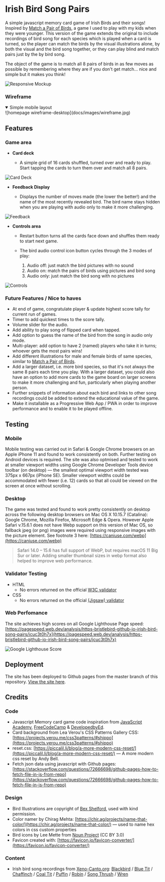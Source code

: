 # Irish Bird Song Pairs

A simple javascript memory card game of Irish Birds and their songs! Inspired by [Match a Pair of Birds](https://www.laurenceking.com/products/match-a-pair-of-birds), a game I used to play with my kids when they were younger. This version of the game extends  the original to include recordings of bird song for each species which is played when a card is turned, so the player can match the birds by the visual illustrations alone, by both the visual and the bird song together, or they can play blind and match pairs just by the by bird song.

The object of the game is to match all 8 pairs of birds in as few moves as possible by remembering where they are if you don't get match... nice and simple but it makes you think!

![Responsive Mockup](docs/images/responsive.jpg)

### Wireframe  
<details open>
<summary>Simple mobile layout</summary>  
![homepage wireframe-desktop](docs/images/wireframe.jpg)
</details> 


## Features 

### Game area

- __Card deck__

  - A simple grid of 16 cards shuffled, turned over and ready to play. Start tapping the cards to turn them over and match all 8 pairs.

![Card Deck](docs/images/deck.jpg)

- __Feedback Display__ 

  - Displays the number of moves made (the lower the better!) and the name of the most recently revealed bird. The bird name stays hidden when you are playing with audio only to make it more challenging. 

![Feedback](docs/images/feedback.jpg)

- __Controls area__ 

  - Restart button turns all the cards face down and shuffles them  ready to start next game.
  - The bird audio control icon button cycles through the 3 modes of play:
 
	1. Audio off: just match the bird pictures with no sound
	2. Audio on: match the pairs of birds using pictures and bird song
	3. Audio only: just match the bird song with no pictures

![Controls](docs/images/controls.jpg)

### Future Features / Nice to haves
- At end of game, congratulate player & update highest score tally for current run of games.
- Timer to add quickest times to the score tally.
- Volume slider for the audio.
- Add ability to play song of flipped card when tapped.
- Add option to guess the name of the bird from the song in audio only mode.
- Multi-player: add option to have 2 (named) players who take it in turns; whoever gets the most pairs wins!
- Add different illustrations for male and female birds of same species, similar to [Match a Pair of Birds](https://www.laurenceking.com/products/match-a-pair-of-birds).
- Add a larger dataset, i.e. more bird species, so that it's not always the same 8 pairs each time you play. With a larger dataset, you could also have an option to add more cards to the game board on larger screens to make it more challenging and fun, particularly when playing another person.
- Further snippets of information about each bird and links to other song recordings could be added to extend the educational value of the game.
- Make it installable as a Progressive Web App / PWA in order to improve performance and to enable it to be played offline.

## Testing 

### Mobile
Mobile testing was carried out in Safari & Google Chrome browsers on an Apple iPhone 11 and found to work consistently on both. Further testing on Android devices is required. 
The site was also optmised and tested to work at smaller viewport widths using Google Chrome Developer Tools device toolbar (on desktop) — the smallest optimal viewport width tested was 375px x 667px (iPhone SE). Smaller viewport widths could be accommodated with fewer (i.e. 12) cards so that all could be viewed on the screen at once without scrolling.

### Desktop
The game was tested and found to work pretty consistently on desktop across the following desktop browsers on Mac OS X 10.15.7 (Catalina): Google Chrome, Mozilla Firefox, Microsoft Edge & Opera. However Apple Safari v.15.6.1 does not have Webp support on this version of Mac OS, so fallback jpeg (or png) images were required using responsive images with the picture element. See footnote 3 here: [https://caniuse.com/webp](https://caniuse.com/webp)
> Safari 14.0 – 15.6 has full support of WebP, but requires macOS 11 Big Sur or later.
Adding smaller thumbnail sizes in webp format also helped to improve web performance.

### Validator Testing 

- HTML
  - No errors returned on the official [W3C validator](https://validator.w3.org/nu/?doc=https%3A%2F%2Fbristlebird.github.io%2Firish-bird-song-pairs%2F)
- CSS
  - No errors returned on the official [(Jigsaw) validator](https://jigsaw.w3.org/css-validator/validator?uri=https%3A%2F%2Fbristlebird.github.io%2Firish-bird-song-pairs&profile=css3svg&usermedium=all&warning=1&vextwarning=&lang=en) 

### Web Perfomance

The site achieves high scores on all Google Lighthouse Page speed:
[https://pagespeed.web.dev/analysis/https-bristlebird-github-io-irish-bird-song-pairs/jcuc3t0h7x](https://pagespeed.web.dev/analysis/https-bristlebird-github-io-irish-bird-song-pairs/jcuc3t0h7x)

![Google Lighthouse Score](docs/images/lighthouse.jpg)

## Deployment

The site has been deployed to Github pages from the master branch of this repository. 
[View the site here](https://bristlebird.github.io/irish-bird-song-pairs/).

## Credits

### Code
- Javascript Memory card game code inspiration from [JavaScript Academy](https://www.youtube.com/watch?v=xWdkt6KSirw), [FreeCodeCamp](https://www.youtube.com/watch?v=ZniVgo8U7ek&t) & [DevelopedbyEd](https://www.youtube.com/watch?v=-tlb4tv4mC4).
- Card background from Lea Verou's CSS Patterns Gallery CSS: [https://projects.verou.me/css3patterns/#shippo](https://projects.verou.me/css3patterns/#shippo)
- reset.css: [https://piccalil.li/blog/a-more-modern-css-reset/](https://piccalil.li/blog/a-more-modern-css-reset/) — A more modern css reset by Andy Bell.
- Fetch json data using javascript with Github pages: [https://stackoverflow.com/questions/72666698/github-pages-how-to-fetch-file-in-js-from-repo](https://stackoverflow.com/questions/72666698/github-pages-how-to-fetch-file-in-js-from-repo)


### Design 
- Bird Illustrations are copyright of [Bex Shelford](https://bexshelford.com), used with kind permission.
- Color namer by Chirag Mehta: [https://chir.ag/projects/name-that-color/](https://chir.ag/projects/name-that-color/) — used to name hex colors in css custom properties
- Bird icons by Lee Mette from [Noun Project](https://thenounproject.com/browse/collection-icon/tweeting-birds-5456/) (CC BY 3.0)
- Favicon created with: [https://favicon.io/favicon-converter/](https://favicon.io/favicon-converter/)

### Content
- Irish bird song recordings from [Xeno-Canto.org](https://xeno-Canto.org): [Blackbird](https://xeno-canto.org/728072) / [Blue Tit](https://xeno-canto.org/905221) / [Chaffinch](https://xeno-canto.org/735006) / [Coal Tit](https://xeno-canto.org/637591) / [Puffin](https://xeno-canto.org/253830) / [Robin](https://xeno-canto.org/670910) / [Song Thrush](https://xeno-canto.org/905252) / [Wren](https://xeno-canto.org/749506) 
